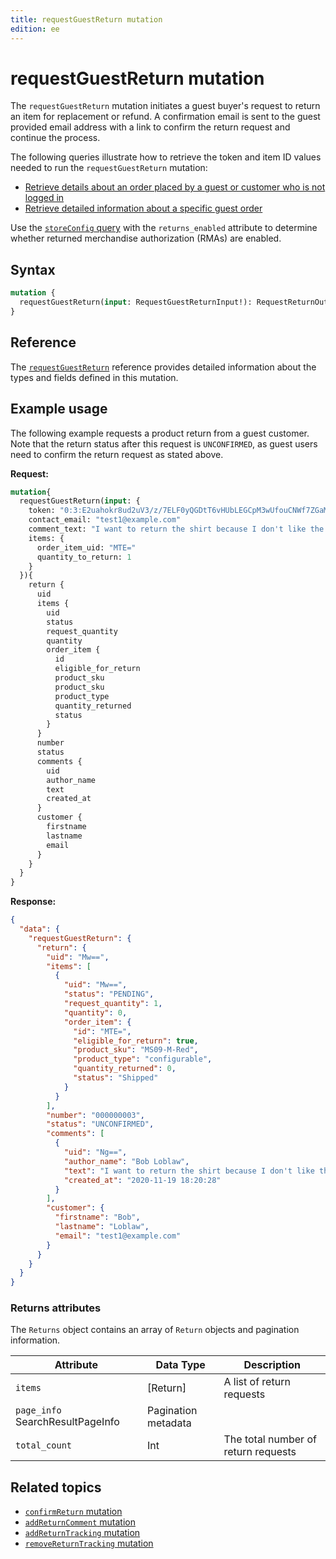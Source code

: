 ```yaml
---
title: requestGuestReturn mutation
edition: ee
---
```


# requestGuestReturn mutation

The `requestGuestReturn` mutation initiates a guest buyer's request to return an item for replacement or refund.
A confirmation email is sent to the guest provided email address with a link to confirm the return request and continue the process.

The following queries illustrate how to retrieve the token and item ID values needed to run the `requestGuestReturn` mutation:

*  [Retrieve details about an order placed by a guest or customer who is not logged in](../queries/guest-order.md)
*  [Retrieve detailed information about a specific guest order](../queries/guest-order-by-token.md)

<InlineAlert variant="info" slots="text" />

Use the [`storeConfig` query](../../store/queries/store-config.md) with the `returns_enabled` attribute to determine whether returned merchandise authorization (RMAs) are enabled.

## Syntax

```graphql
mutation {
  requestGuestReturn(input: RequestGuestReturnInput!): RequestReturnOutput
}
```

## Reference

The [`requestGuestReturn`](https://developer.adobe.com/commerce/webapi/graphql-api/index.html#mutation-requestGuestReturn) reference provides detailed information about the types and fields defined in this mutation.

## Example usage

The following example requests a product return from a guest customer. Note that the return status after this request is `UNCONFIRMED`, as guest users need to confirm the return request as stated above.

**Request:**

```graphql
mutation{
  requestGuestReturn(input: {
    token: "0:3:E2uahokr8ud2uV3/z/7ELF0yQGDtT6vHUbLEGCpM3wUfouCNWf7ZGaMUYEhRKnrbGCq9l4zDbpO8JMPqfA=="
    contact_email: "test1@example.com"
    comment_text: "I want to return the shirt because I don't like the texture of the fabric"
    items: {
      order_item_uid: "MTE="
      quantity_to_return: 1
    }
  }){
    return {
      uid
      items {
        uid
        status
        request_quantity
        quantity
        order_item {
          id
          eligible_for_return
          product_sku
          product_sku
          product_type
          quantity_returned
          status
        }
      }
      number
      status
      comments {
        uid
        author_name
        text
        created_at
      }
      customer {
        firstname
        lastname
        email
      }
    }
  }
}
```

**Response:**

```json
{
  "data": {
    "requestGuestReturn": {
      "return": {
        "uid": "Mw==",
        "items": [
          {
            "uid": "Mw==",
            "status": "PENDING",
            "request_quantity": 1,
            "quantity": 0,
            "order_item": {
              "id": "MTE=",
              "eligible_for_return": true,
              "product_sku": "MS09-M-Red",
              "product_type": "configurable",
              "quantity_returned": 0,
              "status": "Shipped"
            }
          }
        ],
        "number": "000000003",
        "status": "UNCONFIRMED",
        "comments": [
          {
            "uid": "Ng==",
            "author_name": "Bob Loblaw",
            "text": "I want to return the shirt because I don't like the texture of the fabric",
            "created_at": "2020-11-19 18:20:28"
          }
        ],
        "customer": {
          "firstname": "Bob",
          "lastname": "Loblaw",
          "email": "test1@example.com"
        }
      }
    }
  }
}
```

### Returns attributes

The `Returns` object contains an array of `Return` objects and pagination information.

Attribute |  Data Type | Description
--- | --- | ---
`items` | [Return] | A list of return requests
`page_info` SearchResultPageInfo | Pagination metadata
`total_count` | Int | The total number of return requests

## Related topics

*  [`confirmReturn` mutation](confirm-return.md)
*  [`addReturnComment` mutation](add-return-comment.md)
*  [`addReturnTracking` mutation](add-return-tracking.md)
*  [`removeReturnTracking` mutation](remove-return-tracking.md)
